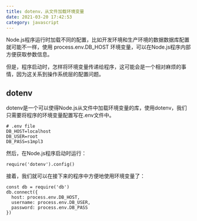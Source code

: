 ```yaml
---
title: dotenv，从文件加载环境变量
date: 2021-03-20 17:42:53
category: javascript
---
```

Node.js程序运行时加载不同的配置，比如开发环境和生产环境的数据数据库配置就可能不一样，使用 process.env.DB_HOST 环境变量，可以在Node.js程序内部方便获取参数信息。

但是，程序启动时，怎样将环境变量传递给程序，这可能会是一个相对麻烦的事情，因为这关系到操作系统层的配置问题。

## dotenv
dotenv是一个可以使得Node.js从文件中加载环境变量的库，使用dotenv，我们只需要将程序的环境变量配置写在.env文件中。
```
# .env file
DB_HOST=localhost
DB_USER=root
DB_PASS=s1mpl3
```
然后，在Node.js程序启动时运行：
```
require('dotenv').config()
```
接着，我们就可以在接下来的程序中方便地使用环境变量了：
```
const db = require('db')
db.connect({
  host: process.env.DB_HOST,
  username: process.env.DB_USER,
  password: process.env.DB_PASS
})
```